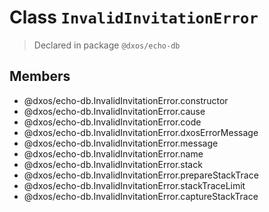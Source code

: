 # Class `InvalidInvitationError`
> Declared in package `@dxos/echo-db`

## Members
- @dxos/echo-db.InvalidInvitationError.constructor
- @dxos/echo-db.InvalidInvitationError.cause
- @dxos/echo-db.InvalidInvitationError.code
- @dxos/echo-db.InvalidInvitationError.dxosErrorMessage
- @dxos/echo-db.InvalidInvitationError.message
- @dxos/echo-db.InvalidInvitationError.name
- @dxos/echo-db.InvalidInvitationError.stack
- @dxos/echo-db.InvalidInvitationError.prepareStackTrace
- @dxos/echo-db.InvalidInvitationError.stackTraceLimit
- @dxos/echo-db.InvalidInvitationError.captureStackTrace
